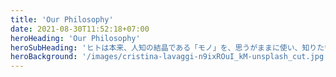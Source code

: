 ```yaml
---
title: 'Our Philosophy'
date: 2021-08-30T11:52:18+07:00
heroHeading: 'Our Philosophy'
heroSubHeading: 'ヒトは本来、人知の結晶である「モノ」を、思うがままに使い、知りたいだけ知り、想像の数だけ発展させられる。'
heroBackground: '/images/cristina-lavaggi-n9ixROuI_kM-unsplash_cut.jpg'
---
```

